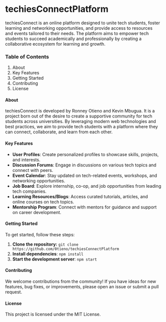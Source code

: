 # techiesConnectPlatform
techiesConnect is an online platform designed to unite tech students, foster learning and networking opportunities, and provide access to resources and events tailored to their needs. The platform aims to empower tech students to succeed academically and professionally by creating a collaborative ecosystem for learning and growth.

### Table of Contents
1. About
2. Key Features
3. Getting Started
4. Contributing
5. License
#### About
techiesConnect is developed by Ronney Otieno and Kevin Mbugua. It is a project born out of the desire to create a supportive community for tech students across universities. By leveraging modern web technologies and best practices, we aim to provide tech students with a platform where they can connect, collaborate, and learn from each other.

#### Key Features
+ **User Profiles**: Create personalized profiles to showcase skills, projects, and interests.
+ **Discussion Forums**: Engage in discussions on various tech topics and connect with peers.
+ **Event Calendar**: Stay updated on tech-related events, workshops, and networking opportunities.
+ **Job Board**: Explore internship, co-op, and job opportunities from leading tech companies.
+ **Learning Resources/Blogs**: Access curated tutorials, articles, and online courses on tech topics.
+ **Mentorship Program**: Connect with mentors for guidance and support on career development.

#### Getting Started
To get started, follow these steps:

1. **Clone the repository:**
`git clone https://github.com/0tieno/techiesConnectPlatform
`
2. **Install dependencies**:
`npm install
`
3. **Start the development server**:
`npm start
`
#### Contributing
We welcome contributions from the community! If you have ideas for new features, bug fixes, or improvements, please open an issue or submit a pull request.

#### License
This project is licensed under the MIT License.
